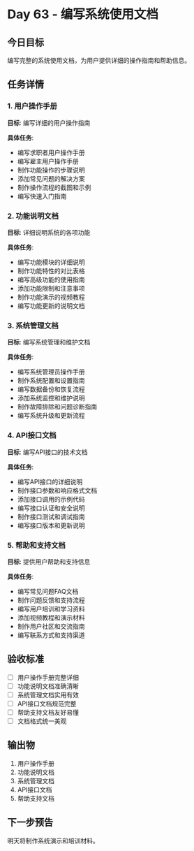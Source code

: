# Day 63 - 编写系统使用文档

## 今日目标
编写完整的系统使用文档，为用户提供详细的操作指南和帮助信息。

## 任务详情

### 1. 用户操作手册
**目标**: 编写详细的用户操作指南

**具体任务**:
- 编写求职者用户操作手册
- 编写雇主用户操作手册
- 制作功能操作的步骤说明
- 添加常见问题的解决方案
- 制作操作流程的截图和示例
- 编写快速入门指南

### 2. 功能说明文档
**目标**: 详细说明系统的各项功能

**具体任务**:
- 编写功能模块的详细说明
- 制作功能特性的对比表格
- 编写高级功能的使用指南
- 添加功能限制和注意事项
- 制作功能演示的视频教程
- 编写功能更新的说明文档

### 3. 系统管理文档
**目标**: 编写系统管理和维护文档

**具体任务**:
- 编写系统管理员操作手册
- 制作系统配置和设置指南
- 编写数据备份和恢复流程
- 添加系统监控和维护说明
- 制作故障排除和问题诊断指南
- 编写系统升级和更新流程

### 4. API接口文档
**目标**: 编写API接口的技术文档

**具体任务**:
- 编写API接口的详细说明
- 制作接口参数和响应格式文档
- 添加接口调用的示例代码
- 编写接口认证和安全说明
- 制作接口测试和调试指南
- 编写接口版本和更新说明

### 5. 帮助和支持文档
**目标**: 提供用户帮助和支持信息

**具体任务**:
- 编写常见问题FAQ文档
- 制作问题反馈和支持流程
- 编写用户培训和学习资料
- 添加视频教程和演示材料
- 制作用户社区和交流指南
- 编写联系方式和支持渠道

## 验收标准
- [ ] 用户操作手册完整详细
- [ ] 功能说明文档准确清晰
- [ ] 系统管理文档实用有效
- [ ] API接口文档规范完整
- [ ] 帮助支持文档友好易懂
- [ ] 文档格式统一美观

## 输出物
1. 用户操作手册
2. 功能说明文档
3. 系统管理文档
4. API接口文档
5. 帮助支持文档

## 下一步预告
明天将制作系统演示和培训材料。
